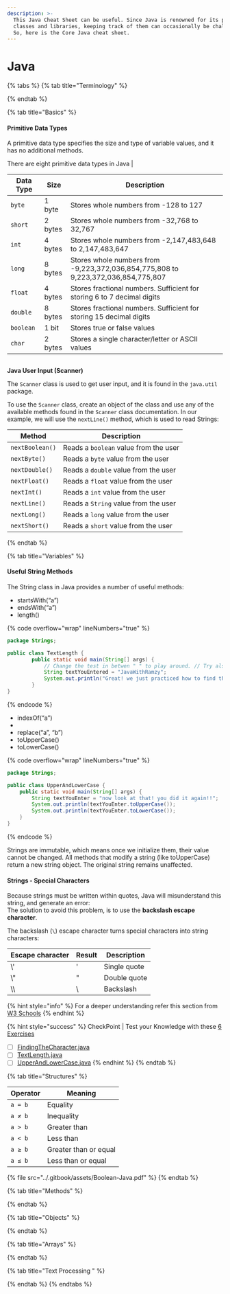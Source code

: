 ```yaml
---
description: >-
  This Java Cheat Sheet can be useful. Since Java is renowned for its pre-built
  classes and libraries, keeping track of them can occasionally be challenging.
  So, here is the Core Java cheat sheet.
---
```


# Java

{% tabs %}
{% tab title="Terminology" %}

{% endtab %}

{% tab title="Basics" %}
&#x20;

#### Primitive Data Types

A primitive data type specifies the size and type of variable values, and it has no additional methods.

There are eight primitive data types in Java |

| Data Type | Size    | Description                                                                       |
| --------- | ------- | --------------------------------------------------------------------------------- |
| `byte`    | 1 byte  | Stores whole numbers from -128 to 127                                             |
| `short`   | 2 bytes | Stores whole numbers from -32,768 to 32,767                                       |
| `int`     | 4 bytes | Stores whole numbers from -2,147,483,648 to 2,147,483,647                         |
| `long`    | 8 bytes | Stores whole numbers from -9,223,372,036,854,775,808 to 9,223,372,036,854,775,807 |
| `float`   | 4 bytes | Stores fractional numbers. Sufficient for storing 6 to 7 decimal digits           |
| `double`  | 8 bytes | Stores fractional numbers. Sufficient for storing 15 decimal digits               |
| `boolean` | 1 bit   | Stores true or false values                                                       |
| `char`    | 2 bytes | Stores a single character/letter or ASCII values                                  |

##

&#x20;**Java User Input (Scanner)**

The `Scanner` class is used to get user input, and it is found in the `java.util` package.

To use the `Scanner` class, create an object of the class and use any of the available methods found in the `Scanner` class documentation. In our example, we will use the `nextLine()` method, which is used to read Strings:

| Method          | Description                           |
| --------------- | ------------------------------------- |
| `nextBoolean()` | Reads a `boolean` value from the user |
| `nextByte()`    | Reads a `byte` value from the user    |
| `nextDouble()`  | Reads a `double` value from the user  |
| `nextFloat()`   | Reads a `float` value from the user   |
| `nextInt()`     | Reads a `int` value from the user     |
| `nextLine()`    | Reads a `String` value from the user  |
| `nextLong()`    | Reads a `long` value from the user    |
| `nextShort()`   | Reads a `short` value from the user   |
{% endtab %}

{% tab title="Variables" %}
#### Useful String Methods

The String class in Java provides a number of useful methods:&#x20;

* startsWith(“a”)&#x20;
* endsWith(“a”)&#x20;
* length()&#x20;

{% code overflow="wrap" lineNumbers="true" %}
```java
package Strings;

public class TextLength {
        public static void main(String[] args) {
            // Change the test in betwen " " to play around. // Try also by adding Spaces
            String textYouEntered = "JavaWithRamzy";
            System.out.println("Great! we just practiced how to find the length of a text and the length is - : " + textYouEntered .length());
        }
}
```
{% endcode %}

* indexOf(“a”)&#x20;
*
* replace(“a”, “b”)&#x20;
* toUpperCase()&#x20;
* toLowerCase()&#x20;

{% code overflow="wrap" lineNumbers="true" %}
```java
package Strings;

public class UpperAndLowerCase {
    public static void main(String[] args) {
        String textYouEnter = "now look at that! you did it again!!";
        System.out.println(textYouEnter.toUpperCase());
        System.out.println(textYouEnter.toLowerCase());
    }
}
```
{% endcode %}

Strings are immutable, which means once we initialize them, their value cannot be changed. All methods that modify a string (like toUpperCase) return a new string object. The original string remains unaffected.



#### Strings - Special Characters

Because strings must be written within quotes, Java will misunderstand this string, and generate an error: \
The solution to avoid this problem, is to use the **backslash escape character**.

The backslash (`\`) escape character turns special characters into string characters:

|  Escape character | Result | Description  |
| ----------------- | ------ | ------------ |
| \\'               | '      | Single quote |
| \\"               | "      | Double quote |
| \\\\              | \\     | Backslash    |



{% hint style="info" %}
For a deeper understanding refer this section from [W3 Schools](https://www.w3schools.com/java/java\_strings.asp)
{% endhint %}

{% hint style="success" %}
CheckPoint | Test your Knowledge with these [6 Exercises](https://github.com/Ramzynco/JavaWithRamzy/tree/main/letsAbsorbTheSyntax/strings)

* [ ] [FindingTheCharacter.java](https://github.com/Ramzynco/JavaWithRamzy/blob/main/letsAbsorbTheSyntax/strings/FindingTheCharacter.java)
* [ ] [TextLength.java](https://github.com/Ramzynco/JavaWithRamzy/blob/main/letsAbsorbTheSyntax/strings/TextLength.java)
* [ ] [UpperAndLowerCase.java](https://github.com/Ramzynco/JavaWithRamzy/blob/main/letsAbsorbTheSyntax/strings/UpperAndLowerCase.java)
{% endhint %}
{% endtab %}

{% tab title="Structures" %}


| Operator | Meaning               |
| -------- | --------------------- |
| `a = b`  | Equality              |
| `a ≠ b`  | Inequality            |
| `a > b`  | Greater than          |
| `a < b`  | Less than             |
| `a ≥ b`  | Greater than or equal |
| `a ≤ b`  | Less than or equal    |

{% file src="../.gitbook/assets/Boolean-Java.pdf" %}
{% endtab %}

{% tab title="Methods" %}

{% endtab %}

{% tab title="Objects" %}

{% endtab %}

{% tab title="Arrays" %}

{% endtab %}

{% tab title="Text Processing " %}

{% endtab %}
{% endtabs %}

